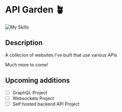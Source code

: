 # API Garden 🪴

![My Skills](https://go-skill-icons.vercel.app/api/icons?i=ts,hono,deno,tailwindcss)

## Description

A collecion of websites I've built that use various APIs

Much more to come!

## Upcoming additions

- [ ] GraphQL Project
- [ ] Websockets Project
- [ ] Self hosted backend API Project
